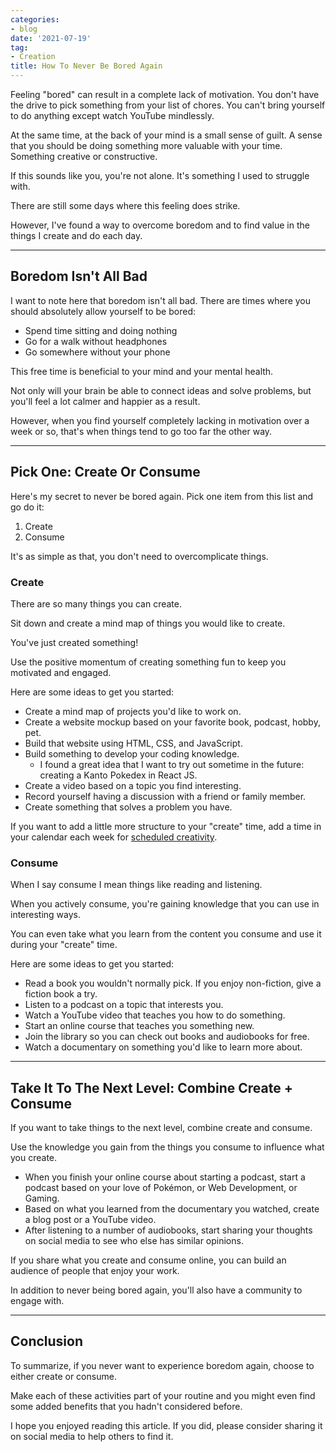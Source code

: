 ```yaml
---
categories:
- blog
date: '2021-07-19'
tag:
- Creation
title: How To Never Be Bored Again
---
```


Feeling "bored" can result in a complete lack of motivation. You don't have the drive to pick something from your list of chores. You can't bring yourself to do anything except watch YouTube mindlessly.

At the same time, at the back of your mind is a small sense of guilt. A sense that you should be doing something more valuable with your time. Something creative or constructive.

If this sounds like you, you're not alone. It's something I used to struggle with. 

There are still some days where this feeling does strike.

However, I've found a way to overcome boredom and to find value in the things I create and do each day.

---

## Boredom Isn't All Bad

I want to note here that boredom isn't all bad. There are times where you should absolutely allow yourself to be bored:

- Spend time sitting and doing nothing 
- Go for a walk without headphones 
- Go somewhere without your phone

This free time is beneficial to your mind and your mental health.

Not only will your brain be able to connect ideas and solve problems, but you'll feel a lot calmer and happier as a result.

However, when you find yourself completely lacking in motivation over a week or so, that's when things tend to go too far the other way.

---

## Pick One: Create Or Consume

Here's my secret to never be bored again. Pick one item from this list and go do it:

1. Create 
2. Consume

It's as simple as that, you don't need to overcomplicate things.

### Create

There are so many things you can create. 

Sit down and create a mind map of things you would like to create.

You've just created something!

Use the positive momentum of creating something fun to keep you motivated and engaged.

Here are some ideas to get you started:

- Create a mind map of projects you'd like to work on.
- Create a website mockup based on your favorite book, podcast, hobby, pet.
- Build that website using HTML, CSS, and JavaScript.
- Build something to develop your coding knowledge. 
  - I found a great idea that I want to try out sometime in the future: creating a Kanto Pokedex in React JS.
- Create a video based on a topic you find interesting.
- Record yourself having a discussion with a friend or family member.
- Create something that solves a problem you have.

If you want to add a little more structure to your "create" time, add a time in your calendar each week for [scheduled creativity](/schedule-time-for-creativity).

### Consume

When I say consume I mean things like reading and listening.

When you actively consume, you're gaining knowledge that you can use in interesting ways.

You can even take what you learn from the content you consume and use it during your "create" time.

Here are some ideas to get you started:

- Read a book you wouldn't normally pick. If you enjoy non-fiction, give a fiction book a try.
- Listen to a podcast on a topic that interests you.
- Watch a YouTube video that teaches you how to do something.
- Start an online course that teaches you something new.
- Join the library so you can check out books and audiobooks for free.
- Watch a documentary on something you'd like to learn more about.

---

## Take It To The Next Level: Combine Create + Consume

If you want to take things to the next level, combine create and consume.

Use the knowledge you gain from the things you consume to influence what you create.

- When you finish your online course about starting a podcast, start a podcast based on your love of Pokémon, or Web Development, or Gaming.
- Based on what you learned from the documentary you watched, create a blog post or a YouTube video.
- After listening to a number of audiobooks, start sharing your thoughts on social media to see who else has similar opinions.

If you share what you create and consume online, you can build an audience of people that enjoy your work.

In addition to never being bored again, you'll also have a community to engage with.

---

## Conclusion

To summarize, if you never want to experience boredom again, choose to either create or consume.

Make each of these activities part of your routine and you might even find some added benefits that you hadn't considered before.

I hope you enjoyed reading this article. If you did, please consider sharing it on social media to help others to find it.